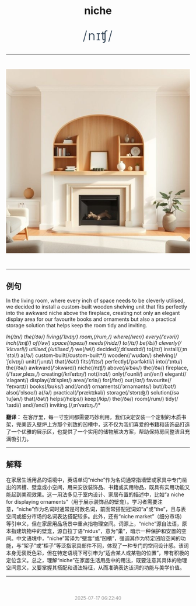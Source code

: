 <div align="center">

# niche

<div style="margin: 30px 0;">
<h1 style="font-size: 2.5em; font-weight: 300; letter-spacing: 2px; margin: 0; color: #2c3e50;">
/nɪʧ/
</h1>
</div>

</div>

---

<div align="center" style="margin: 40px 0;">

![niche](images/niche.png)

</div>

---

## 例句

In the living room, where every inch of space needs to be cleverly utilised, we decided to install a custom-built wooden shelving unit that fits perfectly into the awkward niche above the fireplace, creating not only an elegant display area for our favourite books and ornaments but also a practical storage solution that helps keep the room tidy and inviting.

*In(/ɪn/) the(/ðə/) living(/ˈlɪvɪŋ/) room,(/rum,/) where(/wɛr/) every(/ˈɛvəri/) inch(/ɪnʧ/) of(/əv/) space(/speɪs/) needs(/nidz/) to(/tɪ/) be(/bi/) cleverly(/ˈklɛvərli/) utilised,(/utilised*,/) we(/wi/) decided(/ˌdɪˈsaɪdɪd/) to(/tɪ/) install(/ˌɪnˈstɔl/) a(/ə/) custom-built(/custom-built*/) wooden(/ˈwʊdən/) shelving(/ˈʃɛlvɪŋ/) unit(/ˈjunɪt/) that(/ðət/) fits(/fɪts/) perfectly(/ˈpərfəktli/) into(/ˈɪntu/) the(/ðə/) awkward(/ˈɔkwərd/) niche(/nɪʧ/) above(/əˈbəv/) the(/ðə/) fireplace,(/ˈfaɪərˌpleɪs,/) creating(/kriˈeɪtɪŋ/) not(/nɑt/) only(/ˈoʊnli/) an(/ən/) elegant(/ˈɛləgənt/) display(/dɪˈspleɪ/) area(/ˈɛriə/) for(/fər/) our(/ɑr/) favourite(/ˈfeɪvərɪt/) books(/bʊks/) and(/ənd/) ornaments(/ˈɔrnəmənts/) but(/bət/) also(/ˈɔlsoʊ/) a(/ə/) practical(/ˈpræktɪkəl/) storage(/ˈstɔrɪʤ/) solution(/səˈluʃən/) that(/ðət/) helps(/hɛlps/) keep(/kip/) the(/ðə/) room(/rum/) tidy(/ˈtaɪdi/) and(/ənd/) inviting.(/ˌɪnˈvaɪtɪŋ./)*

**翻译：** 在客厅里，每一寸空间都需要巧妙利用，我们决定安装一个定制的木质书架，完美嵌入壁炉上方那个别致的凹槽中，这不仅为我们喜爱的书籍和装饰品打造了一个优雅的展示区，也提供了一个实用的储物解决方案，帮助保持房间整洁且充满吸引力。

---

## 解释

在家居生活用品的语境中，英语单词“niche”作为名词通常指墙壁或家具中专门凿出的凹槽、壁龛或小空间，用来安放装饰品、书籍或实用物品，既具有实用功能又能起到美观效果。这一用法多见于室内设计、家居布置的描述中，比如“a niche for displaying ornaments”（用于展示装饰品的壁龛）。学习者需要注意，“niche”作为名词时通常是可数名词，前面常搭配冠词如“a”或“the”，且与表空间或细分市场的名词表达搭配较多。此外，还有“niche market”（细分市场）等引申义，但在家居用品场景中重点指物理空间。词源上，“niche”源自法语，原本指建筑物中的壁龛，源自拉丁语“nidus”，意为“巢”，暗示一种保护和安置的空间。中文语境中，“niche”常译为“壁龛”或“凹槽”，强调其作为特定凹陷空间的功能，与“架子”或“柜子”等泛指家具部件不同，体现了一种专门的空间设计感。该词本身无褒贬色彩，但在特定语境下可引申为“适合某人或某物的位置”，带有积极的定位含义。总之，理解“niche”在家居生活用品中的用法，既要注意其具体的物理空间意义，又要掌握其搭配和语法特征，从而准确表达该词的功能与美学价值。


---

<div align="center" style="margin-top: 50px;">
<small style="color: #999; font-size: 0.9em;">2025-07-17 06:22:40</small>
</div>
